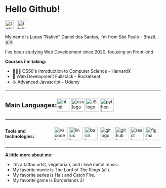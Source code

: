 # Hello Github!
<p  align="left"><a  href="https://twitter.com/LucasDanielSan" target="_blank"><img  src="https://svgshare.com/i/UBK.svg"  alt="twitter logo"  height="28"  width="28"></a>  &nbsp <a  href="https://www.linkedin.com/in/lucasnative/" target="_blank"><img  src="https://svgshare.com/i/U9b.svg"  alt="Linkedin logo"  width="28"  height="28" ></a></p>
My name is Lucas "Native" Daniel dos Santos, i'm from São Paulo - Brazil.  🇧🇷

I've been studying Web Development since 2020, focusing on Front-end.

**Courses i'm taking:**

* 👨🏽‍💻 CS50's Introduction to Computer Science - HarvardX
* 🚀 Web Development Fullstack - Rocketseat
* ☕ Advanced Javascript - Udemy
***
<div style="display: flex; align-items: center; margin-botton:15px;"> <p style="font-size: 20px;"><strong>Main Languages:</strong></p>
  <a href="https://www.w3schools.com/html/default.asp" target="_black"><img src="https://svgshare.com/i/UsU.svg" alt="html logo" height="43" width="43"/></a>&nbsp 
  <a href="https://www.w3schools.com/css/default.asp" target="_black"><img src="https://svgshare.com/i/UsW.svg" alt="css logo" height="43" width="43"/></a>&nbsp 
  <a href="https://www.w3schools.com/js/default.asp" target="_black"><img src="https://svgshare.com/i/Usy.svg" alt="JS logo" height="43" width="43"/></a>&nbsp 
  <a href="https://www.w3schools.com/python/default.asp" target="_black"><img src="https://svgshare.com/i/Ut0.svg" alt="python logo" height="43" width="43"/></a>&nbsp</div>
  
  ***

<div style="display: flex; align-items: center;" > <p> <strong>Tools and technologies:</strong> </p> &nbsp <a href="https://code.visualstudio.com/" target="_black"><img src="https://svgshare.com/i/UrB.svg" alt="vscode logo" height="43" width="43" style="margin-right: 2.4px;"/></a>&nbsp 
  <a href="https://www.gnu.org/" target="_black"><img src="https://svgshare.com/i/Usq.svg" alt="linux logo" height="43" width="43" style="margin-right: 2.4px;"/></a> &nbsp 
  <a href="https://www.gnu.org/software/bash/" target="_black"><img src="https://svgshare.com/i/Uss.svg" alt="bash logo" height="43" width="43" style="margin-right: 2.4px;"/></a> &nbsp 
  <a href="https://git-scm.com/" target="_black"><img src="https://svgshare.com/i/Ura.svg" alt="git logo" height="43" width="43" style="margin-right: 2.4px;"/></a> &nbsp 
  <a href="https://github.com/" target="_black"><img src="https://i.ibb.co/VJ3y6Dv/Octocat.png" alt="github logo" height="43" width="43" style="margin-right: 2.4px;"/></a>&nbsp 
  <a href="https://reactjs.org/" target="_black"><img src="https://svgshare.com/i/UsK.svg" alt="react logo" height="43" width="43" style="margin-right: 2.4px;"/></a> &nbsp 
  <a href="https://www.figma.com/blog/with-figmas-new-svg-exports-less-more/" target="_black"><img src="https://svgshare.com/i/Uto.svg" alt="figma logo" height="43" width="43" style="margin-right: 2.4px;"/></a> &nbsp 
</div>


---


 **A little more about me:**
 * I'm a tattoo artst, vegetarian, and i love metal music.
 * My favorite movie is The Lord of The Rings (all).
 * My favorite series is Halt and Catch Fire.
 * My favorite game is Borderlands 3!
                                       

